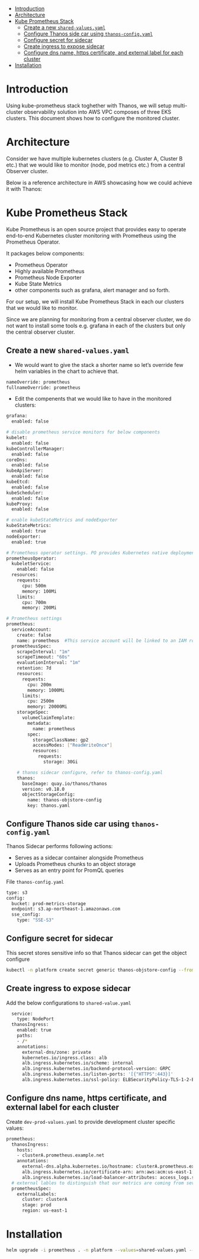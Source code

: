 - [Introduction](#introduction)
- [Architecture](#architecture)
- [Kube Prometheus Stack](#kube-prometheus-stack)
  - [Create a new `shared-values.yaml`](#create-a-new-shared-valuesyaml)
  - [Configure Thanos side car using `thanos-config.yaml`](#configure-thanos-side-car-using-thanos-configyaml)
  - [Configure secret for sidecar](#configure-secret-for-sidecar)
  - [Create ingress to expose sidecar](#create-ingress-to-expose-sidecar)
  - [Configure dns name, https certificate, and external label for each cluster](#configure-dns-name-https-certificate-and-external-label-for-each-cluster)
- [Installation](#installation)

# Introduction
Using kube-prometheus stack toghether with Thanos, we will setup multi-cluster observability solution into AWS VPC composes of three EKS clusters. This document shows how to configure the monitored cluster.

# Architecture
Consider we have multiple kubernetes clusters (e.g. Cluster A, Cluster B etc.) that we would like to monitor (node, pod metrics etc.) from a central Observer cluster.

Below is a reference architecture in AWS showcasing how we could achieve it with Thanos:

# Kube Prometheus Stack
Kube Prometheus is an open source project that provides easy to operate end-to-end Kubernetes cluster monitoring with Prometheus using the Prometheus Operator.

It packages below components:

- Prometheus Operator
- Highly available Prometheus
- Prometheus Node Exporter
- Kube State Metrics
- other components such as grafana, alert manager and so forth.

For our setup, we will install Kube Prometheus Stack in each our clusters that we would like to monitor.

Since we are planning for monitoring from a central observer cluster, we do not want to install some tools e.g. grafana in each of the clusters but only the central observer cluster.

<!-- We make use of the helm chart repo [https://github.com/HarshadRanganathan/helm-aws-prometheus-stack] and override the values for easy installation. --->

## Create a new `shared-values.yaml`
- We would want to give the stack a shorter name so let’s override few helm variables in the chart to achieve that.
```sh
nameOverride: prometheus
fullnameOverride: prometheus
```
- Edit the compenents that we would like to have in the monitored clusters:
```sh
grafana:
  enabled: false

# disable prometheus service monitors for below components
kubelet:
  enabled: false
kubeControllerManager:
  enabled: false
coreDns:
  enabled: false
kubeApiServer:
  enabled: false
kubeEtcd:
  enabled: false
kubeScheduler:
  enabled: false
kubeProxy:
  enabled: false

# enable kubeStateMetrics and nodeExporter 
kubeStateMetrics:
  enabled: true
nodeExporter:
  enabled: true

# Prometheus operator settings. PO provides Kubernetes native deployment and management of Prometheus and related monitoring components
prometheusOperator:
  kubeletService:
    enabled: false
  resources:
    requests:
      cpu: 500m
      memory: 100Mi
    limits:
      cpu: 700m
      memory: 200Mi

# Prometheus settings
prometheus:
  serviceAccount:
    create: false
    name: prometheus  #This service account will be linked to an IAM role which has permissions to write the metric data to S3.
  prometheusSpec:
    scrapeInterval: "1m"
    scrapeTimeout: "60s"
    evaluationInterval: "1m"
    retention: 7d
    resources:
      requests:
        cpu: 200m
        memory: 1000Mi
      limits:
        cpu: 2500m
        memory: 20000Mi
    storageSpec:
      volumeClaimTemplate:
        metadata:
          name: prometheus
        spec:
          storageClassName: gp2
          accessModes: ["ReadWriteOnce"]
          resources:
            requests:
              storage: 30Gi

    # thanos sidecar configure, refer to thanos-config.yaml
    thanos:
      baseImage: quay.io/thanos/thanos
      version: v0.18.0
      objectStorageConfig:
        name: thanos-objstore-config
        key: thanos.yaml

```

## Configure Thanos side car using `thanos-config.yaml`
Thanos Sidecar performs following actions:
- Serves as a sidecar container alongside Prometheus
- Uploads Prometheus chunks to an object storage
- Serves as an entry point for PromQL queries

File `thanos-config.yaml`
```sh
type: s3
config:
  bucket: prod-metrics-storage
  endpoint: s3.ap-northeast-1.amazonaws.com
  sse_config:
    type: "SSE-S3"
```

## Configure secret for sidecar
This secret stores sensitive info so that Thanos sidecar can get the object configure
```sh
kubectl -n platform create secret generic thanos-objstore-config --from-file=thanos.yaml=thanos-config.yaml
```

## Create ingress to expose sidecar
Add the below configurations to `shared-value.yaml`
```sh
  service:
    type: NodePort
  thanosIngress:
    enabled: true
    paths:
    - /*
    annotations:
      external-dns/zone: private
      kubernetes.io/ingress.class: alb
      alb.ingress.kubernetes.io/scheme: internal
      alb.ingress.kubernetes.io/backend-protocol-version: GRPC
      alb.ingress.kubernetes.io/listen-ports: '[{"HTTPS":443}]'
      alb.ingress.kubernetes.io/ssl-policy: ELBSecurityPolicy-TLS-1-2-Ext-2018-06
```

## Configure dns name, https certificate, and external label for each cluster
Create `dev-prod-values.yaml` to provide development cluster specific values:
```sh
prometheus:
  thanosIngress:
    hosts:
    - clusterA.prometheus.example.net
    annotations:
      external-dns.alpha.kubernetes.io/hostname: clusterA.prometheus.example.net
      alb.ingress.kubernetes.io/certificate-arn: arn:aws:acm:us-east-1::certificate/<arn>
      alb.ingress.kubernetes.io/load-balancer-attributes: access_logs.s3.enabled=true,access_logs.s3.bucket=,access_logs.s3.prefix=awselasticloadbalancing/clusterA
  # external lables to distinguish that our metrics are coming from several clusters
  prometheusSpec:
    externalLabels:
      cluster: clusterA
      stage: prod
      region: us-east-1

```

# Installation

```sh
helm upgrade -i prometheus . -n platform --values=shared-values.yaml --values=cluster-a-prod-values.yaml
```